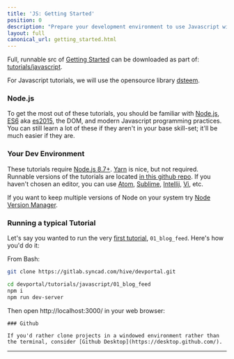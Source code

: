 ```yaml
---
title: 'JS: Getting Started'
position: 0
description: "Prepare your development environment to use Javascript with the Steem blockchain."
layout: full
canonical_url: getting_started.html
---              
```

<span class="fa-pull-left top-of-tutorial-repo-link"><span class="first-word">Full</span>, runnable src of [Getting Started](https://gitlab.syncad.com/hive/devportal/-/tree/master/tutorials/javascript/tutorials/00_getting_started) can be downloaded as part of: [tutorials/javascript](https://gitlab.syncad.com/hive/devportal/-/tree/master/tutorials/javascript).</span>
<br>



For Javascript tutorials, we will use the opensource library [dsteem](https://github.com/steemit/dsteem).

### Node.js

To get the most out of these tutorials, you should be familiar with [Node.js](https://nodejs.org/en/), [ES6](https://babeljs.io/learn-es2015/) aka [es2015](http://www.ecma-international.org/ecma-262/6.0/), the DOM, and modern Javascript programming practices.
You can still learn a lot of these if they aren't in your base skill-set; it'll be much easier if they are.

### Your Dev Environment

These tutorials require [Node.js 8.7+](https://nodejs.org/en/download/). [Yarn](https://yarnpkg.com/en/) is nice, but not required. Runnable versions of the tutorials are located [in this github repo](https://gitlab.syncad.com/hive/devportal/-/tree/master/tutorials/javascript).
If you haven't chosen an editor, you can use [Atom](https://atom.io/), [Sublime](https://www.sublimetext.com/), [Intellij](https://www.jetbrains.com/idea/), [Vi](https://en.wikipedia.org/wiki/Vi), etc.

If you want to keep multiple versions of Node on your system try [Node Version Manager](https://github.com/creationix/nvm).

### Running a typical Tutorial

Let's say you wanted to run the very [first tutorial](blog_feed), `01_blog_feed`. Here's how you'd do it:

From Bash:

```bash
git clone https://gitlab.syncad.com/hive/devportal.git

cd devportal/tutorials/javascript/01_blog_feed
npm i
npm run dev-server
```

Then open http://localhost:3000/ in your web browser:

```
### Github

If you'd rather clone projects in a windowed environment rather than the terminal, consider [Github Desktop](https://desktop.github.com/).
```


---
